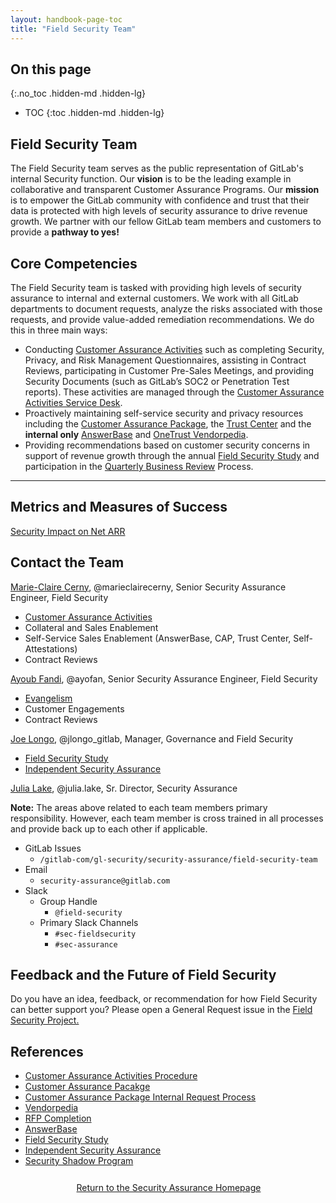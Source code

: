 ```yaml
---
layout: handbook-page-toc
title: "Field Security Team"
---
```


## On this page
{:.no_toc .hidden-md .hidden-lg}
 
- TOC
{:toc .hidden-md .hidden-lg}

## <i class="fas fa-bullseye" style="color:rgb(110,73,203)" aria-hidden="true"></i> Field Security Team
 
The Field Security team serves as the public representation of GitLab's internal Security function. Our **vision** is to be the leading example in collaborative and transparent Customer Assurance Programs. Our **mission** is to empower the GitLab community with confidence and trust that their data is protected with high levels of security assurance to drive revenue growth. We partner with our fellow GitLab team members and customers to provide a **pathway to yes!** 

## <i class="far fa-lightbulb" style="color:rgb(110,73,203)" aria-hidden="true"></i> Core Competencies

The Field Security team is tasked with providing high levels of security assurance to internal and external customers. We work with all GitLab departments to document requests, analyze the risks associated with those requests, and provide value-added remediation recommendations. We do this in three main ways:

* Conducting [Customer Assurance Activities](/handbook/security/security-assurance/field-security/customer-security-assessment-process.html) such as completing Security, Privacy, and Risk Management Questionnaires, assisting in Contract Reviews, participating in Customer Pre-Sales Meetings, and providing Security Documents (such as GitLab’s SOC2 or Penetration Test reports). These activities are managed through the [Customer Assurance Activities Service Desk](https://gitlab.com/gitlab-com/gl-security/security-assurance/field-security-team/customer-assurance-activities/caa-servicedesk/-/issues). 
* Proactively maintaining self-service security and privacy resources including the [Customer Assurance Package](https://about.gitlab.com/security/cap/), the [Trust Center](https://about.gitlab.com/security/) and the **internal only** [AnswerBase](https://about.gitlab.com/handbook/security/security-assurance/field-security/answerbase.html) and [OneTrust Vendorpedia](https://about.gitlab.com/handbook/security/security-assurance/field-security/Vendorpedia.html).
* Providing recommendations based on customer security concerns in support of revenue growth through the annual [Field Security Study](https://about.gitlab.com/handbook/security/security-assurance/field-security/field-security-study.html) and participation in the [Quarterly Business Review](https://about.gitlab.com/handbook/sales/qbrs/) Process.

<!-- blank line -->
----
<!-- blank line -->

## <i id="biz-tech-icons" class="fas fa-tasks"></i>Metrics and Measures of Success

[Security Impact on Net ARR](https://about.gitlab.com/handbook/security/performance-indicators/#security-impact-on-net-arr)

## <i class="fas fa-id-card" style="color:rgb(110,73,203)" aria-hidden="true"></i> Contact the Team

[Marie-Claire Cerny](https://about.gitlab.com/company/team/#marieclairecerny), @marieclairecerny, Senior Security Assurance Engineer, Field Security
   * [Customer Assurance Activities](/handbook/security/security-assurance/field-security/customer-security-assessment-process.html)
   * Collateral and Sales Enablement
   * Self-Service Sales Enablement (AnswerBase, CAP, Trust Center, Self-Attestations) 
   * Contract Reviews

[Ayoub Fandi](https://about.gitlab.com/company/team/#ayofan), @ayofan, Senior Security Assurance Engineer, Field Security
   * [Evangelism](/handbook/security/security-assurance/field-security/Evangelism.html)
   * Customer Engagements
   * Contract Reviews

[Joe Longo](https://about.gitlab.com/company/team/#jlongo_gitlab), @jlongo_gitlab, Manager, Governance and Field Security
   * [Field Security Study](/handbook/security/security-assurance/field-security/field-security-study.html)
   * [Independent Security Assurance](https://about.gitlab.com/handbook/security/security-assurance/field-security/independent_security_assurance.html)
 
[Julia Lake](https://about.gitlab.com/company/team/#Julia.Lake), @julia.lake, Sr. Director, Security Assurance


**Note:** The areas above related to each team members primary responsibility. However, each team member is cross trained in all processes and provide back up to each other if applicable. 

* GitLab Issues
  * `/gitlab-com/gl-security/security-assurance/field-security-team`
* Email
  * `security-assurance@gitlab.com`
* Slack
  * Group Handle
    * `@field-security`
  * Primary Slack Channels
    * `#sec-fieldsecurity`
    * `#sec-assurance`

## Feedback and the Future of Field Security

Do you have an idea, feedback, or recommendation for how Field Security can better support you? Please open a General Request issue in the [Field Security Project.](https://gitlab.com/gitlab-com/gl-security/security-assurance/field-security-team/field-security) 

## <i class="fas fa-book" style="color:rgb(110,73,203)" aria-hidden="true"></i> References

* [Customer Assurance Activities Procedure](/handbook/security/security-assurance/field-security/customer-security-assessment-process.html)
* [Customer Assurance Pacakge](https://about.gitlab.com/security/cap/)
* [Customer Assurance Package Internal Request Process](https://about.gitlab.com/handbook/security/security-assurance/field-security/customer-assurance-package.html)
* [Vendorpedia](https://about.gitlab.com/handbook/security/security-assurance/field-security/Vendorpedia.html)
* [RFP Completion](https://about.gitlab.com/handbook/security/security-assurance/field-security/Field-Security-RFP.html)
* [AnswerBase](https://about.gitlab.com/handbook/security/security-assurance/field-security/answerbase.html)
* [Field Security Study](/handbook/security/security-assurance/field-security/field-security-study.html)
* [Independent Security Assurance](/handbook/security/security-assurance/field-security/independent_security_assurance.html)
* [Security Shadow Program](/handbook/security/security-shadow-security-assurance.html)

<div class="flex-row" markdown="0" style="height:40px">
    <a href="/handbook/security/security-assurance/.html#" class="btn btn-purple-inv" style="width:100%;height:100%;margin:1px;display:flex;justify-content:center;align-items:center;">Return to the Security Assurance Homepage</a>
</div> 
